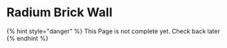 # Radium Brick Wall

{% hint style="danger" %}
This Page is not complete yet. Check back later
{% endhint %}

